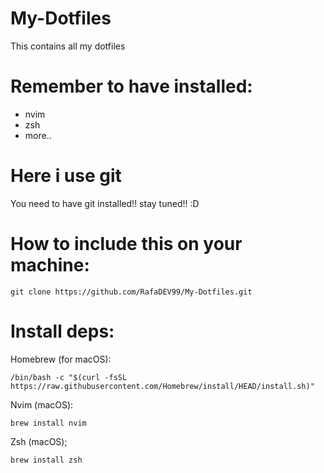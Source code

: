# My-Dotfiles
This contains all my dotfiles

# Remember to have installed:
- nvim
- zsh
- more..

# Here i use git
You need to have git installed!!
stay tuned!! :D

# How to include this on your machine:

```
git clone https://github.com/RafaDEV99/My-Dotfiles.git

```

# Install deps:

Homebrew (for macOS):
```
/bin/bash -c "$(curl -fsSL https://raw.githubusercontent.com/Homebrew/install/HEAD/install.sh)"
```

Nvim (macOS):
```
brew install nvim
```
Zsh (macOS);
```
brew install zsh
```
